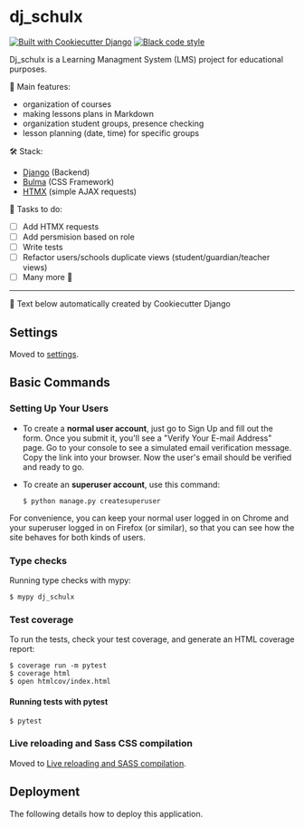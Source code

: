 # dj_schulx

[![Built with Cookiecutter Django](https://img.shields.io/badge/built%20with-Cookiecutter%20Django-ff69b4.svg?logo=cookiecutter)](https://github.com/cookiecutter/cookiecutter-django/)
[![Black code style](https://img.shields.io/badge/code%20style-black-000000.svg)](https://github.com/ambv/black)

Dj_schulx is a Learning Managment System (LMS) project for educational purposes.

📎 Main features:

- organization of courses
- making lessons plans in Markdown
- organization student groups, presence checking
- lesson planning (date, time) for specific groups


🛠️ Stack:

- [Django](https://www.djangoproject.com/) (Backend)
- [Bulma](https://bulma.io/) (CSS Framework)
- [HTMX](https://htmx.org/) (simple AJAX requests)

📄 Tasks to do:

- [ ] Add HTMX requests
- [ ] Add persmision based on role
- [ ] Write tests
- [ ] Refactor users/schools duplicate views (student/guardian/teacher views)
- [ ] Many more 👋

---

🍪 Text below automatically created by Cookiecutter Django

## Settings

Moved to [settings](http://cookiecutter-django.readthedocs.io/en/latest/settings.html).

## Basic Commands

### Setting Up Your Users

- To create a **normal user account**, just go to Sign Up and fill out the form. Once you submit it, you'll see a "Verify Your E-mail Address" page. Go to your console to see a simulated email verification message. Copy the link into your browser. Now the user's email should be verified and ready to go.

- To create an **superuser account**, use this command:

      $ python manage.py createsuperuser

For convenience, you can keep your normal user logged in on Chrome and your superuser logged in on Firefox (or similar), so that you can see how the site behaves for both kinds of users.

### Type checks

Running type checks with mypy:

    $ mypy dj_schulx

### Test coverage

To run the tests, check your test coverage, and generate an HTML coverage report:

    $ coverage run -m pytest
    $ coverage html
    $ open htmlcov/index.html

#### Running tests with pytest

    $ pytest

### Live reloading and Sass CSS compilation

Moved to [Live reloading and SASS compilation](http://cookiecutter-django.readthedocs.io/en/latest/live-reloading-and-sass-compilation.html).

## Deployment

The following details how to deploy this application.
